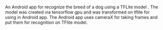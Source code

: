 An Android app for recognize the breed of a dog using a TFLite model . 
The model was created via tensorflow gpu and was transformed on tflite for using in Android app.
The Android app uses cameraX for taking frames and put them for recognition on TFlite model.
